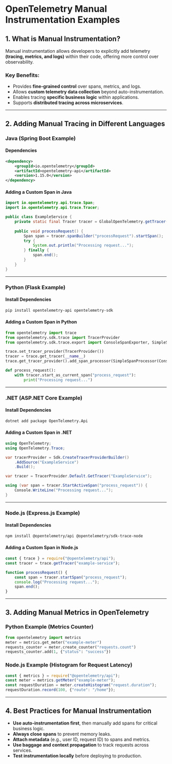 # OpenTelemetry Manual Instrumentation Examples

## **1. What is Manual Instrumentation?**
Manual instrumentation allows developers to explicitly add telemetry **(tracing, metrics, and logs)** within their code, offering more control over observability.

### **Key Benefits:**
- Provides **fine-grained control** over spans, metrics, and logs.
- Allows **custom telemetry data collection** beyond auto-instrumentation.
- Enables tracing **specific business logic** within applications.
- Supports **distributed tracing across microservices**.

---

## **2. Adding Manual Tracing in Different Languages**

### **Java (Spring Boot Example)**
#### **Dependencies**
```xml
<dependency>
    <groupId>io.opentelemetry</groupId>
    <artifactId>opentelemetry-api</artifactId>
    <version>1.15.0</version>
</dependency>
```

#### **Adding a Custom Span in Java**
```java
import io.opentelemetry.api.trace.Span;
import io.opentelemetry.api.trace.Tracer;

public class ExampleService {
    private static final Tracer tracer = GlobalOpenTelemetry.getTracer("example-service");
    
    public void processRequest() {
        Span span = tracer.spanBuilder("processRequest").startSpan();
        try {
            System.out.println("Processing request...");
        } finally {
            span.end();
        }
    }
}
```

---

### **Python (Flask Example)**
#### **Install Dependencies**
```sh
pip install opentelemetry-api opentelemetry-sdk
```

#### **Adding a Custom Span in Python**
```python
from opentelemetry import trace
from opentelemetry.sdk.trace import TracerProvider
from opentelemetry.sdk.trace.export import ConsoleSpanExporter, SimpleSpanProcessor

trace.set_tracer_provider(TracerProvider())
tracer = trace.get_tracer(__name__)
trace.get_tracer_provider().add_span_processor(SimpleSpanProcessor(ConsoleSpanExporter()))

def process_request():
    with tracer.start_as_current_span("process_request"):
        print("Processing request...")
```

---

### **.NET (ASP.NET Core Example)**
#### **Install Dependencies**
```sh
dotnet add package OpenTelemetry.Api
```

#### **Adding a Custom Span in .NET**
```csharp
using OpenTelemetry;
using OpenTelemetry.Trace;

var tracerProvider = Sdk.CreateTracerProviderBuilder()
    .AddSource("ExampleService")
    .Build();

var tracer = TracerProvider.Default.GetTracer("ExampleService");

using (var span = tracer.StartActiveSpan("process_request")) {
    Console.WriteLine("Processing request...");
}
```

---

### **Node.js (Express.js Example)**
#### **Install Dependencies**
```sh
npm install @opentelemetry/api @opentelemetry/sdk-trace-node
```

#### **Adding a Custom Span in Node.js**
```javascript
const { trace } = require("@opentelemetry/api");
const tracer = trace.getTracer("example-service");

function processRequest() {
    const span = tracer.startSpan("process_request");
    console.log("Processing request...");
    span.end();
}
```

---

## **3. Adding Manual Metrics in OpenTelemetry**
### **Python Example (Metrics Counter)**
```python
from opentelemetry import metrics
meter = metrics.get_meter("example-meter")
requests_counter = meter.create_counter("requests.count")
requests_counter.add(1, {"status": "success"})
```

### **Node.js Example (Histogram for Request Latency)**
```javascript
const { metrics } = require("@opentelemetry/api");
const meter = metrics.getMeter("example-meter");
const requestDuration = meter.createHistogram("request.duration");
requestDuration.record(100, {"route": "/home"});
```

---

## **4. Best Practices for Manual Instrumentation**
- **Use auto-instrumentation first**, then manually add spans for critical business logic.
- **Always close spans** to prevent memory leaks.
- **Attach metadata** (e.g., user ID, request ID) to spans and metrics.
- **Use baggage and context propagation** to track requests across services.
- **Test instrumentation locally** before deploying to production.
